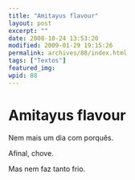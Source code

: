 ```yaml
---
title: "Amitayus flavour"
layout: post
excerpt: ""
date: 2008-10-24 13:53:20
modified: 2009-01-29 19:15:26
permalink: archives/88/index.html
tags: ["Textos"]
featured_img: 
wpid: 88
---
```


# Amitayus flavour

Nem mais um dia com porquês.

Afinal, chove.

Mas nem faz tanto frio.